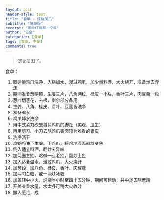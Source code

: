 ```yaml
---
layout: post
header-style: text
title: "食单 - 红烧凤爪"
subtitle: "简单版"
excerpt: "家常红烧都一个样"
author: "万金"
categories: [食单]
tags: [食单, 中餐]
comments: true
---
```


> 忘记拍图了。

食单：

1. 取适量鸡爪洗净，入锅加水，漫过鸡爪，加少量料酒，大火烧开，准备焯去浮沫
2. 期间准备葱两颗，生姜三片，八角两粒，桂皮一小块，香叶三片，肉豆蔻一粒
3. 葱叶切葱花，去根，剩余部分备用
4. 生姜、八角、桂皮、香叶、豆蔻皆洗净
5. 准备温水
6. 鸡爪焯水洗净
7. 用中式菜刀砍去每只鸡爪的脚趾（美观、卫生）
8. 再用剪刀、小刀去除鸡爪表面较为难看的表皮
9. 洗净沥干
10. 热锅冷油下生姜、下鸡爪，将鸡爪表面煎炒变色
11. 倒入适量料酒，翻炒去异味
12. 加两圈生抽，略微一点老抽，翻炒上色
13. 加入适量温水，漫过鸡爪，大火烧开
14. 加葱段，加八角、桂皮、香叶、肉豆蔻
15. 加两勺白糖，或一两块冰糖
16. 加盖转中小火，焖烧半小时至四十五分钟，期间可翻动，并中途去除葱段
17. 开盖查看水量，水太多可稍大火收汁
18. 撒入葱花，成
